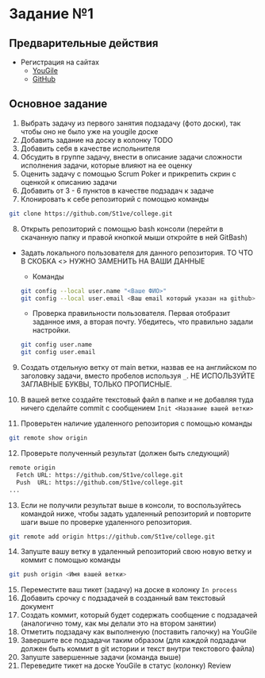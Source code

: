 # Задание №1

## Предварительные действия

- Регистрация на сайтах
  - [YouGile](https://ru.yougile.com/)
  - [GitHub](https://github.com/)

## Основное задание

1. Выбрать задачу из первого занятия подзадачу (фото доски), так чтобы оно не было уже на yougile доске
1. Добавить задание на доску в колонку TODO
1. Добавить себя в качестве испольнителя
1. Обсудить в группе задачу, внести в описание задачи сложности исполнения задачи, которые влияют на ее оценку
1. Оценить задачу с помощью Scrum Poker и прикрепить скрин с оценкой к описанию задачи
1. Добавить от 3 - 6 пунктов в качестве подзадач к задаче
1. Клонировать к себе репозиторий с помощью команды

```sh
git clone https://github.com/St1ve/college.git
```

8. Открыть репозиторий с помощью bash консоли (перейти в скачанную папку и правой кнопкой мыши откройте в ней GitBash)

- Задать локального пользователя для данного репозитория. ТО ЧТО В СКОБКА <> НУЖНО ЗАМЕНИТЬ НА ВАШИ ДАННЫЕ

  - Команды

  ```sh
  git config --local user.name "<Ваше ФИО>"
  git config --local user.email <Ваш email который указан на github>
  ```

  - Проверка правильности пользователя. Первая отобразит заданное имя, а вторая почту. Убедитесь, что правильно задали настройки.

  ```sh
  git config user.name
  git config user.email
  ```

9. Создать отдельную ветку от main ветки, назвав ее на английском по заголовку задачи, вместо пробелов используя `_`. НЕ ИСПОЛЬЗУЙТЕ ЗАГЛАВНЫЕ БУКВЫ, ТОЛЬКО ПРОПИСНЫЕ.

10. В вашей ветке создайте текстовый файл в папке и не добавляя туда ничего сделайте commit с сообщением
    `Init <Название вашей ветки>`

11. Проверьтен наличие удаленного репозитория с помощью команды

```sh
git remote show origin
```

12. Проверьте полученный результат (должен быть следующий)

```sh
remote origin
  Fetch URL: https://github.com/St1ve/college.git
  Push  URL: https://github.com/St1ve/college.git
...
```

13. Если не получили результат выше в консоли, то воспользуйтесь командой ниже, чтобы задать удаленный репозиторий и повторите шаги выше по проверке удаленного репозитория.

```sh
git remote add origin https://github.com/St1ve/college.git
```

14. Запуште вашу ветку в удаленный репозиторий свою новую ветку и коммит c помощью команды

```sh
git push origin <Имя вашей ветки>
```

15. Переместите ваш тикет (задачу) на доске в колонку `In process`
16. Добавить срочку с подзадачей в созданный вам текстовый документ
17. Создать коммит, который будет содержать сообщение с подзадачей (аналогично тому, как мы делали это на втором занятии)
18. Отметить подзадачу как выполненую (поставить галочку) на YouGile
19. Завершите все подзадачи таким образом (для каждой подзадачи должен быть коммит в git истории и текст внутри текстового файла)
20. Запуште завершенные задачи (команда выше)
21. Переведите тикет на доске YouGile в статус (колонку) Review
